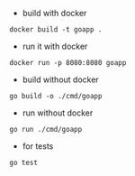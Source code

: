 - build with docker

```
docker build -t goapp .
```

- run it with docker

```
docker run -p 8080:8080 goapp
```

- build without docker 

```
go build -o ./cmd/goapp
```

- run without docker

```
go run ./cmd/goapp
```

- for tests
 
```
go test
```
